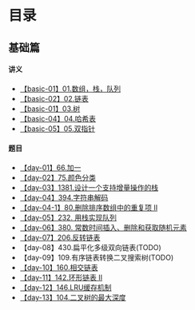 <!--
 * @Author: your name
 * @Date: 2020-06-03 22:16:05
 * @LastEditTime: 2020-06-13 20:44:38
 * @LastEditors: Please set LastEditors
 * @Description: In User Settings Edit
 * @FilePath: \91days-algorithm\Readme.md
--> 
  
# 目录

## 基础篇

#### 讲义

* [【basic-01】01.数组，栈，队列](https://github.com/leetcode-pp/91alg-1/blob/master/basic-01.md)
* [【basic-02】02.链表](https://github.com/leetcode-pp/91alg-1/blob/master/basic-02.md)
* [【basic-01】03.树](https://github.com/leetcode-pp/91alg-1/blob/master/basic-03.md)
* [【basic-04】04.哈希表](https://github.com/leetcode-pp/91alg-1/blob/master/basic-04.md)
* [【basic-05】05.双指针](https://lucifer.ren/blog/2020/05/26/91algo-basic-05.two-pointer/)

#### 题目

* [【day-01】66.加一](./day1.md)
* [【day-02】75.颜色分类](./day2.md)
* [【day-03】1381.设计一个支持增量操作的栈](./day3.md)
* [【day-04】394.字符串解码](./day4.md)
* [【day-04-1】80.删除排序数组中的重复项 II](./day4-1.md)
* [【day-05】232. 用栈实现队列](./day5.md)
* [【day-06】380. 常数时间插入、删除和获取随机元素](./day6.md)
* [【day-07】206.反转链表](./day7.md)
* 【day-08】430.扁平化多级双向链表(TODO)
* 【day-09】109.有序链表转换二叉搜索树(TODO)
* [【day-10】160.相交链表](./day10.md)
* [【day-11】142.环形链表 II](./day11.md)
* [【day-12】146.LRU缓存机制](./day12.md)
* [【day-13】104.二叉树的最大深度](./day13.md)